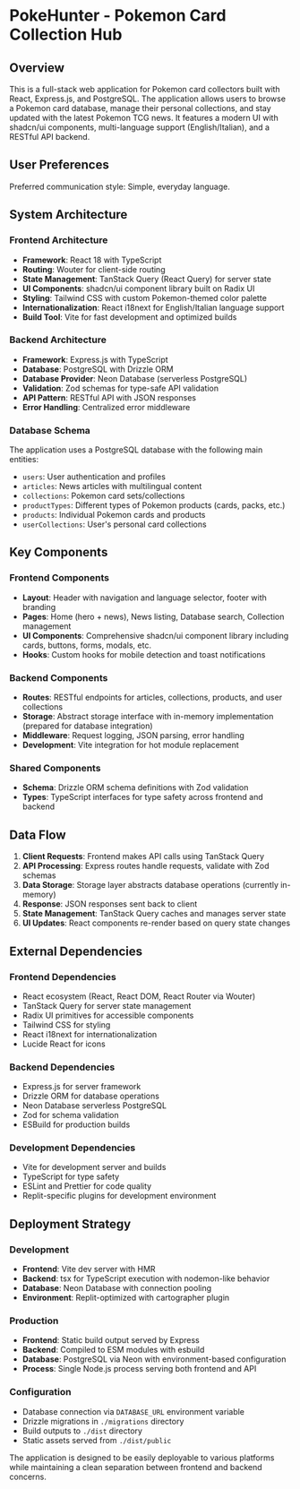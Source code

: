 # PokeHunter - Pokemon Card Collection Hub

## Overview

This is a full-stack web application for Pokemon card collectors built with React, Express.js, and PostgreSQL. The application allows users to browse a Pokemon card database, manage their personal collections, and stay updated with the latest Pokemon TCG news. It features a modern UI with shadcn/ui components, multi-language support (English/Italian), and a RESTful API backend.

## User Preferences

Preferred communication style: Simple, everyday language.

## System Architecture

### Frontend Architecture
- **Framework**: React 18 with TypeScript
- **Routing**: Wouter for client-side routing
- **State Management**: TanStack Query (React Query) for server state
- **UI Components**: shadcn/ui component library built on Radix UI
- **Styling**: Tailwind CSS with custom Pokemon-themed color palette
- **Internationalization**: React i18next for English/Italian language support
- **Build Tool**: Vite for fast development and optimized builds

### Backend Architecture
- **Framework**: Express.js with TypeScript
- **Database**: PostgreSQL with Drizzle ORM
- **Database Provider**: Neon Database (serverless PostgreSQL)
- **Validation**: Zod schemas for type-safe API validation
- **API Pattern**: RESTful API with JSON responses
- **Error Handling**: Centralized error middleware

### Database Schema
The application uses a PostgreSQL database with the following main entities:
- `users`: User authentication and profiles
- `articles`: News articles with multilingual content
- `collections`: Pokemon card sets/collections
- `productTypes`: Different types of Pokemon products (cards, packs, etc.)
- `products`: Individual Pokemon cards and products
- `userCollections`: User's personal card collections

## Key Components

### Frontend Components
- **Layout**: Header with navigation and language selector, footer with branding
- **Pages**: Home (hero + news), News listing, Database search, Collection management
- **UI Components**: Comprehensive shadcn/ui component library including cards, buttons, forms, modals, etc.
- **Hooks**: Custom hooks for mobile detection and toast notifications

### Backend Components
- **Routes**: RESTful endpoints for articles, collections, products, and user collections
- **Storage**: Abstract storage interface with in-memory implementation (prepared for database integration)
- **Middleware**: Request logging, JSON parsing, error handling
- **Development**: Vite integration for hot module replacement

### Shared Components
- **Schema**: Drizzle ORM schema definitions with Zod validation
- **Types**: TypeScript interfaces for type safety across frontend and backend

## Data Flow

1. **Client Requests**: Frontend makes API calls using TanStack Query
2. **API Processing**: Express routes handle requests, validate with Zod schemas
3. **Data Storage**: Storage layer abstracts database operations (currently in-memory)
4. **Response**: JSON responses sent back to client
5. **State Management**: TanStack Query caches and manages server state
6. **UI Updates**: React components re-render based on query state changes

## External Dependencies

### Frontend Dependencies
- React ecosystem (React, React DOM, React Router via Wouter)
- TanStack Query for server state management
- Radix UI primitives for accessible components
- Tailwind CSS for styling
- React i18next for internationalization
- Lucide React for icons

### Backend Dependencies
- Express.js for server framework
- Drizzle ORM for database operations
- Neon Database serverless PostgreSQL
- Zod for schema validation
- ESBuild for production builds

### Development Dependencies
- Vite for development server and builds
- TypeScript for type safety
- ESLint and Prettier for code quality
- Replit-specific plugins for development environment

## Deployment Strategy

### Development
- **Frontend**: Vite dev server with HMR
- **Backend**: tsx for TypeScript execution with nodemon-like behavior
- **Database**: Neon Database with connection pooling
- **Environment**: Replit-optimized with cartographer plugin

### Production
- **Frontend**: Static build output served by Express
- **Backend**: Compiled to ESM modules with esbuild
- **Database**: PostgreSQL via Neon with environment-based configuration
- **Process**: Single Node.js process serving both frontend and API

### Configuration
- Database connection via `DATABASE_URL` environment variable
- Drizzle migrations in `./migrations` directory
- Build outputs to `./dist` directory
- Static assets served from `./dist/public`

The application is designed to be easily deployable to various platforms while maintaining a clean separation between frontend and backend concerns.